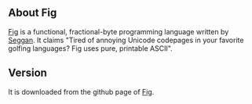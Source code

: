 
## About Fig

[Fig](https://github.com/Seggan/Fig/) is a functional, fractional-byte programming language written by [Seggan](https://github.com/Seggan). It claims "Tired of annoying Unicode codepages in your favorite golfing languages? Fig uses pure, printable ASCII".

## Version

It is downloaded from the github page of [Fig](https://github.com/Seggan/Fig/).
